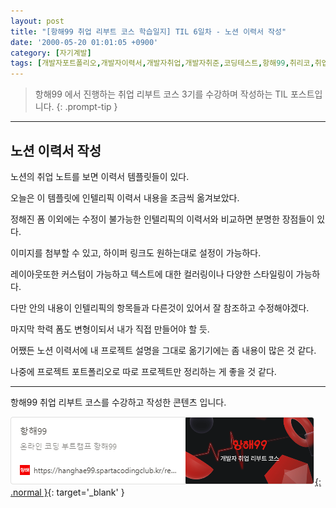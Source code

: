 ```yaml
---
layout: post
title: "[항해99 취업 리부트 코스 학습일지] TIL 6일차 - 노션 이력서 작성"
date: '2000-05-20 01:01:05 +0900'
category: [자기계발]
tags: [개발자포트폴리오,개발자이력서,개발자취업,개발자취준,코딩테스트,항해99,취리코,취업리부트코스]
---
```


> 항해99 에서 진행하는 취업 리부트 코스 3기를 수강하며 작성하는 TIL 포스트입니다.
{: .prompt-tip }

---

## 노션 이력서 작성
노션의 취업 노트를 보면 이력서 템플릿들이 있다.

오늘은 이 템플릿에 인텔리픽 이력서 내용을 조금씩 옮겨보았다.

정해진 폼 이외에는 수정이 불가능한 인텔리픽의 이력서와 비교하면 분명한 장점들이 있다.

이미지를 첨부할 수 있고, 하이퍼 링크도 원하는대로 설정이 가능하다.

레이아웃또한 커스텀이 가능하고 텍스트에 대한 컬러링이나 다양한 스타일링이 가능하다.

다만 안의 내용이 인텔리픽의 항목들과 다른것이 있어서 잘 참조하고 수정해야겠다.

마지막 학력 폼도 변형이되서 내가 직접 만들어야 할 듯.

어쨌든 노션 이력서에 내 프로젝트 설명을 그대로 옮기기에는 좀 내용이 많은 것 같다.

나중에 프로젝트 포트폴리오로 따로 프로젝트만 정리하는 게 좋을 것 같다.

---

항해99 취업 리부트 코스를 수강하고 작성한 콘텐츠 입니다.

[![항해99 - 온라인 코딩 부트캠프 항해99](/assets/img/captures/1_hanghae99.png){: .normal }](https://hanghae99.spartacodingclub.kr/reboot){: target='_blank' }